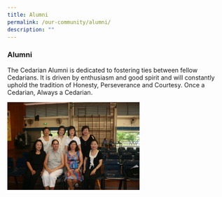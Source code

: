 ```yaml
---
title: Alumni
permalink: /our-community/alumni/
description: ""
---
```

### Alumni

The Cedarian Alumni is dedicated to fostering ties between fellow Cedarians. It is driven by enthusiasm and good spirit and will constantly uphold the tradition of Honesty, Perseverance and Courtesy. Once a Cedarian, Always a Cedarian.

<img src="/images/alumni1.png" style="width:60%">

